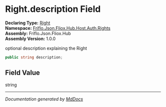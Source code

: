 ﻿<!--  
  <auto-generated>   
    The contents of this file were generated by a tool.  
    Changes to this file may be list if the file is regenerated  
  </auto-generated>   
-->

# Right.description Field

**Declaring Type:** [Right](../index.md)  
**Namespace:** [Friflo.Json.Fliox.Hub.Host.Auth.Rights](../../index.md)  
**Assembly:** Friflo.Json.Fliox.Hub  
**Assembly Version:** 1.0.0

optional description explaining the Right

```csharp
public string description;
```

## Field Value

string

___

*Documentation generated by [MdDocs](https://github.com/ap0llo/mddocs)*
